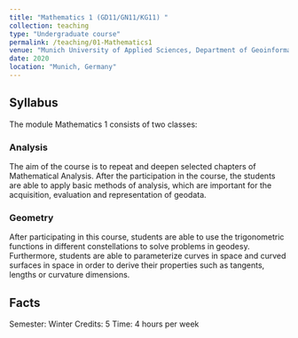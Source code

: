 ```yaml
---
title: "Mathematics 1 (GD11/GN11/KG11) "
collection: teaching
type: "Undergraduate course"
permalink: /teaching/01-Mathematics1
venue: "Munich University of Applied Sciences, Department of Geoinformatics"
date: 2020
location: "Munich, Germany"
---
```


## Syllabus
The module Mathematics 1 consists of two classes:

### Analysis
The aim of the course is to repeat and deepen selected chapters of Mathematical Analysis. After the participation in the course, the students are able to apply basic methods of analysis, which are important for the acquisition, evaluation and representation of geodata.

### Geometry
After participating in this course, students are able to use the trigonometric functions in different constellations to solve problems in geodesy. Furthermore, students are able to parameterize curves in space and curved surfaces in space in order to derive their properties such as tangents, lengths or curvature dimensions. 

## Facts
Semester: Winter
Credits: 5
Time: 4 hours per week
